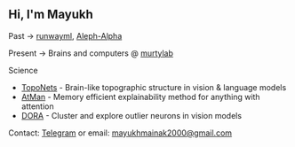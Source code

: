 ## Hi, I'm Mayukh

<!--

[![twitter](https://img.shields.io/twitter/url?label=Twitter%20%40mayukh091&style=social&url=https%3A%2F%2Ftwitter.com%2Fmayukh091)](https://twitter.com/mayukh091)
[![blog](https://img.shields.io/twitter/url?color=Black&label=Blog&style=flat-square&url=https%3A%2F%2Fmayukhdeb.github.io%2Fblog%2F)](https://mayukhdeb.github.io/blog/)
[![notes](https://img.shields.io/twitter/url?color=Black&label=Notes&style=flat-square&url=https%3A%2F%2Fmayukhdeb.github.io%2Fnotes%2F)](https://mayukhdeb.github.io/notes/)
-->

<!--
<code><img height="20" src="https://avatars0.githubusercontent.com/u/21003710?s=200&v=4"></code>
<code><img height="20" src="https://camo.githubusercontent.com/37d9964b95f38c96ed2cce75182f7ebda4b90f64/68747470733a2f2f676863646e2e7261776769742e6f72672f6e756d70792f6e756d70792f6d61737465722f6272616e64696e672f69636f6e732f7072696d6172792f6e756d70796c6f676f2e737667"></code>
<code><img height="20" src="https://avatars1.githubusercontent.com/u/5009934?s=200&v=4"></code>
<code><img height="20" src="https://camo.githubusercontent.com/5cb734f6fc37f645dc900e35559c60d91cc6b550/68747470733a2f2f6465762e70616e6461732e696f2f7374617469632f696d672f70616e6461732e737667"></code>
<code><img height="20" src="https://avatars3.githubusercontent.com/u/288277?s=200&v=4"></code>
-->

Past -> [runwayml](https://runwayml.com), [Aleph-Alpha](https://aleph-alpha.com/)

Present -> Brains and computers @ [murtylab](https://www.murtylab.com)

Science 
- [TopoNets](https://toponets.github.io) - Brain-like topographic structure in vision & language models
- [AtMan](https://arxiv.org/abs/2301.08110) - Memory efficient explainability method for anything with attention
- [DORA](https://arxiv.org/abs/2206.04530) - Cluster and explore outlier neurons in vision models

<!--
<p align="center">
<img src="https://raw.githubusercontent.com/Mayukhdeb/Mayukhdeb/master/deep_chicken_terminator.gif" width = "25%"/>
</p>
-->

Contact: [Telegram](https://t.me/mayukhdeb) or email: [mayukhmainak2000@gmail.com](mailto:mayukhmainak2000@gmail.com)
